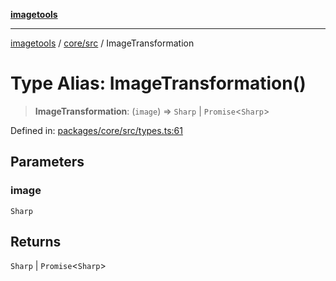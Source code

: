 [**imagetools**](../../../README.md)

***

[imagetools](../../../modules.md) / [core/src](../README.md) / ImageTransformation

# Type Alias: ImageTransformation()

> **ImageTransformation**: (`image`) => `Sharp` \| `Promise`\<`Sharp`\>

Defined in: [packages/core/src/types.ts:61](https://github.com/JonasKruckenberg/imagetools/blob/87fff79acddac50a50f7aee7c6a68a0623fbc68f/packages/core/src/types.ts#L61)

## Parameters

### image

`Sharp`

## Returns

`Sharp` \| `Promise`\<`Sharp`\>
